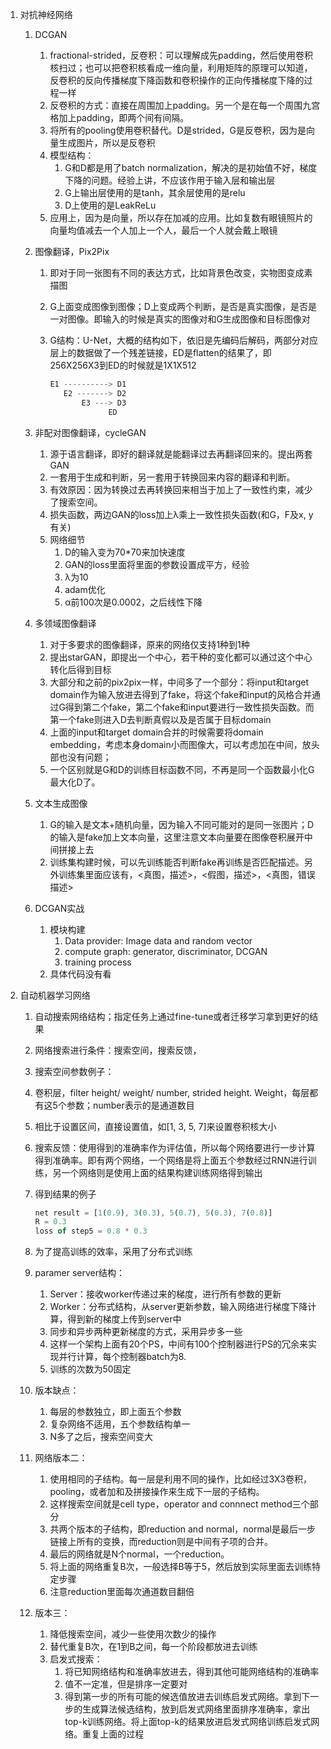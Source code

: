 1. 对抗神经网络

   1. DCGAN

      1. fractional-strided，反卷积：可以理解成先padding，然后使用卷积核扫过；也可以把卷积核看成一维向量，利用矩阵的原理可以知道，反卷积的反向传播梯度下降函数和卷积操作的正向传播梯度下降的过程一样
      2. 反卷积的方式：直接在周围加上padding。另一个是在每一个周围九宫格加上padding，即两个间有间隔。
      3. 将所有的pooling使用卷积替代。D是strided，G是反卷积，因为是向量生成图片，所以是反卷积
      4. 模型结构：
         1. G和D都是用了batch normalization，解决的是初始值不好，梯度下降的问题。经验上讲，不应该作用于输入层和输出层
         2. G上输出层使用的是tanh，其余层使用的是relu
         3. D上使用的是LeakReLu
      5. 应用上，因为是向量，所以存在加减的应用。比如复数有眼镜照片的向量均值减去一个人加上一个人，最后一个人就会戴上眼镜

   2. 图像翻译，Pix2Pix

      1. 即对于同一张图有不同的表达方式，比如背景色改变，实物图变成素描图

      2. G上面变成图像到图像；D上变成两个判断，是否是真实图像，是否是一对图像。即输入的时候是真实的图像对和G生成图像和目标图像对

      3. G结构：U-Net，大概的结构如下，依旧是先编码后解码，两部分对应层上的数据做了一个残差链接，ED是flatten的结果了，即256X256X3到ED的时候就是1X1X512

         ````javascript
         E1 ----------> D1
         	E2 -------> D2
         		E3 ---> D3
         			  ED
         ````

   3. 非配对图像翻译，cycleGAN

      1. 源于语言翻译，即好的翻译就是能翻译过去再翻译回来的。提出两套GAN
      2. 一套用于生成和判断，另一套用于转换回来内容的翻译和判断。
      3. 有效原因：因为转换过去再转换回来相当于加上了一致性约束，减少了搜索空间。
      4. 损失函数，两边GAN的loss加上λ乘上一致性损失函数(和G，F及x, y有关)
      5. 网络细节
         1. D的输入变为70*70来加快速度
         2. GAN的loss里面将里面的参数设置成平方，经验
         3. λ为10
         4. adam优化
         5. α前100次是0.0002，之后线性下降

   4. 多领域图像翻译

      1. 对于多要求的图像翻译，原来的网络仅支持1种到1种
      2. 提出starGAN，即提出一个中心，若干种的变化都可以通过这个中心转化后得到目标
      3. 大部分和之前的pix2pix一样，中间多了一个部分：将input和target domain作为输入放进去得到了fake，将这个fake和input的风格合并通过G得到第二个fake，第二个fake和input要进行一致性损失函数。而第一个fake则进入D去判断真假以及是否属于目标domain
      4. 上面的input和target domain合并的时候需要将domain embedding，考虑本身domain小而图像大，可以考虑加在中间，放头部也没有问题；
      5. 一个区别就是G和D的训练目标函数不同，不再是同一个函数最小化G最大化D了。

   5. 文本生成图像

      1. G的输入是文本+随机向量，因为输入不同可能对的是同一张图片；D的输入是fake加上文本向量，这里注意文本向量要在图像卷积展开中间拼接上去
      2. 训练集构建时候，可以先训练能否判断fake再训练是否匹配描述。另外训练集里面应该有，<真图，描述>，<假图，描述>，<真图，错误描述>

   6. DCGAN实战

      1. 模块构建
         1. Data provider: Image data and random vector
         2. compute graph: generator, discriminator, DCGAN
         3. training process
      2. 具体代码没有看

2. 自动机器学习网络

   1. 自动搜索网络结构；指定任务上通过fine-tune或者迁移学习拿到更好的结果
   
   2. 网络搜索进行条件：搜索空间，搜索反馈，
   
   3.  搜索空间参数例子：
   
      1. 卷积层，filter height/ weight/ number, strided height. Weight，每层都有这5个参数；number表示的是通道数目
      2. 相比于设置区间，直接设置值，如[1, 3, 5, 7]来设置卷积核大小
   
   4. 搜索反馈：使用得到的准确率作为评估值，所以每个网络要进行一步计算得到准确率。即有两个网络，一个网络是将上面五个参数经过RNN进行训练，另一个网络则是使用上面的结果构建训练网络得到输出
   
   5. 得到结果的例子
   
      ```javascript
      net result = [1(0.9), 3(0.3), 5(0.7), 5(0.3), 7(0.8)]
      R = 0.3
      loss of step5 = 0.8 * 0.3
      ```
   
   6. 为了提高训练的效率，采用了分布式训练
   
   7. paramer server结构：
   
      1. Server：接收worker传递过来的梯度，进行所有参数的更新
      2. Worker：分布式结构，从server更新参数，输入网络进行梯度下降计算，得到新的梯度上传到server中
      3. 同步和异步两种更新梯度的方式，采用异步多一些
      4. 这样一个架构上面有20个PS，中间有100个控制器进行PS的冗余来实现并行计算，每个控制器batch为8.
      5. 训练的次数为50固定
   
   8. 版本缺点：
   
      1. 每层的参数独立，即上面五个参数
      2. 复杂网络不适用，五个参数结构单一
      3. N多了之后，搜索空间变大
   
   9. 网络版本二：
   
      1. 使用相同的子结构。每一层是利用不同的操作，比如经过3X3卷积，pooling，或者加和及拼接操作来生成下一层的子结构。
      2. 这样搜索空间就是cell type，operator and connnect method三个部分
      3. 共两个版本的子结构，即reduction and normal，normal是最后一步链接上所有的变换，而reduction则是中间有子项的合并。
      4. 最后的网络就是N个normal，一个reduction。
      5. 将上面的网络重复B次，一般选择B等于5，然后放到实际里面去训练特定步骤
      6. 注意reduction里面每次通道数目翻倍
   
   10. 版本三：
   
       1. 降低搜索空间，减少一些使用次数少的操作
       2. 替代重复B次，在1到B之间，每一个阶段都放进去训练
       3. 启发式搜索：
          1. 将已知网络结构和准确率放进去，得到其他可能网络结构的准确率
          2. 值不一定准，但是排序一定要对
          3. 得到第一步的所有可能的候选值放进去训练启发式网络。拿到下一步的生成算法候选结构，放到启发式网络里面排序准确率，拿出top-k训练网络。将上面top-k的结果放进启发式网络训练启发式网络。重复上面的过程